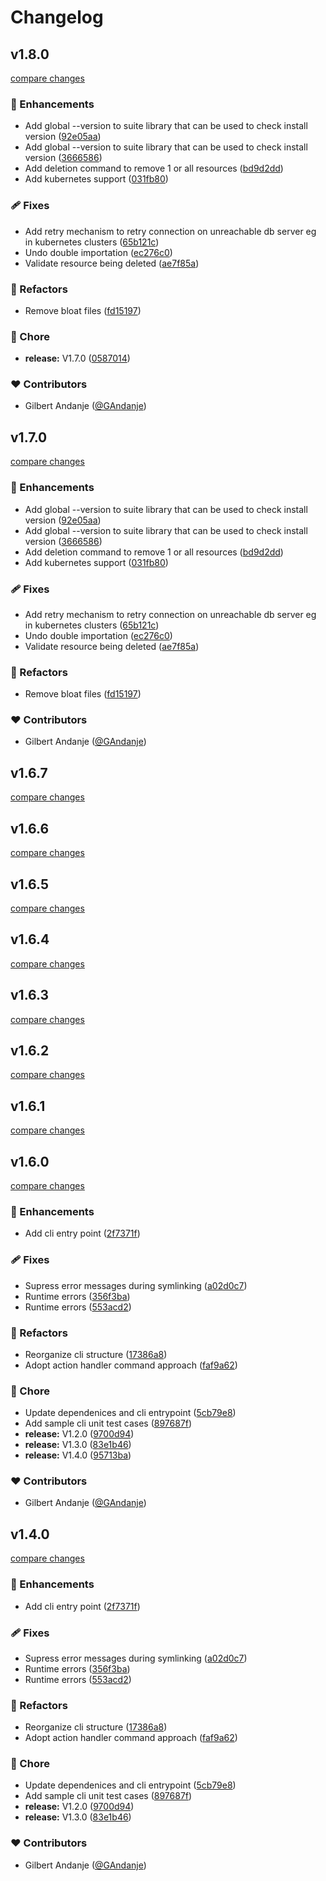 # Changelog


## v1.8.0

[compare changes](https://github.com/microservices-suite/node-microservices-suite/compare/v3.0.1...v1.8.0)

### 🚀 Enhancements

- Add global --version to suite library that can be used to check install version ([92e05aa](https://github.com/microservices-suite/node-microservices-suite/commit/92e05aa))
- Add global --version to suite library that can be used to check install version ([3666586](https://github.com/microservices-suite/node-microservices-suite/commit/3666586))
- Add deletion command to remove 1 or all resources ([bd9d2dd](https://github.com/microservices-suite/node-microservices-suite/commit/bd9d2dd))
- Add kubernetes support ([031fb80](https://github.com/microservices-suite/node-microservices-suite/commit/031fb80))

### 🩹 Fixes

- Add retry mechanism to retry connection on unreachable db server eg in kubernetes clusters ([65b121c](https://github.com/microservices-suite/node-microservices-suite/commit/65b121c))
- Undo double importation ([ec276c0](https://github.com/microservices-suite/node-microservices-suite/commit/ec276c0))
- Validate resource being deleted ([ae7f85a](https://github.com/microservices-suite/node-microservices-suite/commit/ae7f85a))

### 💅 Refactors

- Remove bloat files ([fd15197](https://github.com/microservices-suite/node-microservices-suite/commit/fd15197))

### 🏡 Chore

- **release:** V1.7.0 ([0587014](https://github.com/microservices-suite/node-microservices-suite/commit/0587014))

### ❤️ Contributors

- Gilbert Andanje ([@GAndanje](http://github.com/GAndanje))

## v1.7.0

[compare changes](https://github.com/microservices-suite/node-microservices-suite/compare/v3.0.1...v1.7.0)

### 🚀 Enhancements

- Add global --version to suite library that can be used to check install version ([92e05aa](https://github.com/microservices-suite/node-microservices-suite/commit/92e05aa))
- Add global --version to suite library that can be used to check install version ([3666586](https://github.com/microservices-suite/node-microservices-suite/commit/3666586))
- Add deletion command to remove 1 or all resources ([bd9d2dd](https://github.com/microservices-suite/node-microservices-suite/commit/bd9d2dd))
- Add kubernetes support ([031fb80](https://github.com/microservices-suite/node-microservices-suite/commit/031fb80))

### 🩹 Fixes

- Add retry mechanism to retry connection on unreachable db server eg in kubernetes clusters ([65b121c](https://github.com/microservices-suite/node-microservices-suite/commit/65b121c))
- Undo double importation ([ec276c0](https://github.com/microservices-suite/node-microservices-suite/commit/ec276c0))
- Validate resource being deleted ([ae7f85a](https://github.com/microservices-suite/node-microservices-suite/commit/ae7f85a))

### 💅 Refactors

- Remove bloat files ([fd15197](https://github.com/microservices-suite/node-microservices-suite/commit/fd15197))

### ❤️ Contributors

- Gilbert Andanje ([@GAndanje](http://github.com/GAndanje))

## v1.6.7

[compare changes](https://github.com/microservices-suite/node-microservices-suite/compare/v2.1.0...v1.6.7)

## v1.6.6

[compare changes](https://github.com/microservices-suite/node-microservices-suite/compare/v2.0.10...v1.6.6)

## v1.6.5

[compare changes](https://github.com/microservices-suite/node-microservices-suite/compare/v1.6.4...v1.6.5)

## v1.6.4

[compare changes](https://github.com/microservices-suite/node-microservices-suite/compare/v2.0.4...v1.6.4)

## v1.6.3

[compare changes](https://github.com/microservices-suite/node-microservices-suite/compare/v2.0.2...v1.6.3)

## v1.6.2

[compare changes](https://github.com/microservices-suite/node-microservices-suite/compare/v2.0.2-0...v1.6.2)

## v1.6.1

[compare changes](https://github.com/microservices-suite/node-microservices-suite/compare/v2.0.0...v1.6.1)

## v1.6.0

[compare changes](https://github.com/microservices-suite/node-microservices-suite/compare/v1.1.0...v1.6.0)

### 🚀 Enhancements

- Add cli entry point ([2f7371f](https://github.com/microservices-suite/node-microservices-suite/commit/2f7371f))

### 🩹 Fixes

- Supress error messages during symlinking ([a02d0c7](https://github.com/microservices-suite/node-microservices-suite/commit/a02d0c7))
- Runtime errors ([356f3ba](https://github.com/microservices-suite/node-microservices-suite/commit/356f3ba))
- Runtime errors ([553acd2](https://github.com/microservices-suite/node-microservices-suite/commit/553acd2))

### 💅 Refactors

- Reorganize cli structure ([17386a8](https://github.com/microservices-suite/node-microservices-suite/commit/17386a8))
- Adopt action handler command approach ([faf9a62](https://github.com/microservices-suite/node-microservices-suite/commit/faf9a62))

### 🏡 Chore

- Update dependenices and cli entrypoint ([5cb79e8](https://github.com/microservices-suite/node-microservices-suite/commit/5cb79e8))
- Add sample cli unit test cases ([897687f](https://github.com/microservices-suite/node-microservices-suite/commit/897687f))
- **release:** V1.2.0 ([9700d94](https://github.com/microservices-suite/node-microservices-suite/commit/9700d94))
- **release:** V1.3.0 ([83e1b46](https://github.com/microservices-suite/node-microservices-suite/commit/83e1b46))
- **release:** V1.4.0 ([95713ba](https://github.com/microservices-suite/node-microservices-suite/commit/95713ba))

### ❤️ Contributors

- Gilbert Andanje ([@GAndanje](http://github.com/GAndanje))

## v1.4.0

[compare changes](https://github.com/microservices-suite/node-microservices-suite/compare/v1.1.0...v1.4.0)

### 🚀 Enhancements

- Add cli entry point ([2f7371f](https://github.com/microservices-suite/node-microservices-suite/commit/2f7371f))

### 🩹 Fixes

- Supress error messages during symlinking ([a02d0c7](https://github.com/microservices-suite/node-microservices-suite/commit/a02d0c7))
- Runtime errors ([356f3ba](https://github.com/microservices-suite/node-microservices-suite/commit/356f3ba))
- Runtime errors ([553acd2](https://github.com/microservices-suite/node-microservices-suite/commit/553acd2))

### 💅 Refactors

- Reorganize cli structure ([17386a8](https://github.com/microservices-suite/node-microservices-suite/commit/17386a8))
- Adopt action handler command approach ([faf9a62](https://github.com/microservices-suite/node-microservices-suite/commit/faf9a62))

### 🏡 Chore

- Update dependenices and cli entrypoint ([5cb79e8](https://github.com/microservices-suite/node-microservices-suite/commit/5cb79e8))
- Add sample cli unit test cases ([897687f](https://github.com/microservices-suite/node-microservices-suite/commit/897687f))
- **release:** V1.2.0 ([9700d94](https://github.com/microservices-suite/node-microservices-suite/commit/9700d94))
- **release:** V1.3.0 ([83e1b46](https://github.com/microservices-suite/node-microservices-suite/commit/83e1b46))

### ❤️ Contributors

- Gilbert Andanje ([@GAndanje](http://github.com/GAndanje))

